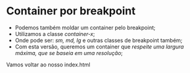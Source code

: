 # Container por breakpoint
- Podemos também moldar um container pelo breakpoint;
- Utilizamos a classe *container-x*;
- Onde pode ser:  *sm, md, lg* e outras classes de breakpoint também;
- Com esta versão, queremos um container que *respeite uma largura máxima, que se baseia em uma resolução*;

Vamos voltar ao nosso index.html

